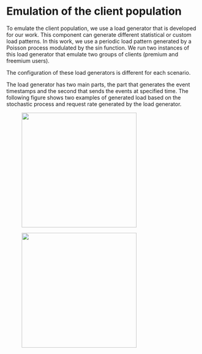 # Emulation of the client population

To emulate the client population, we use a load generator that is developed for our work. This component can generate different statistical or custom load patterns. 
In this work, we use a periodic load pattern generated by a Poisson process modulated by the sin function. We run two instances of this load generator that emulate two groups of clients 
(premium and freemium users).

The configuration of these load generators is different for each scenario.  

The load generator has two main parts, the part that generates the event timestamps and the second that sends the events at specified time. The following figure shows two examples of generated 
load based on the stochastic process and request rate generated by the load generator. 


<div class="parentFigureStyle">
<figure class="figurestyle"><img src="https://github.com/foroughsh/online_policy_adaptation_using_rollout/blob/main/documentation/images/fre_load.png" width="300">
</figure>
<figure class="figurestyle"><img src="https://github.com/foroughsh/online_policy_adaptation_using_rollout/blob/main/documentation/images/load_density.png" width="300">
</figure>
</div>
